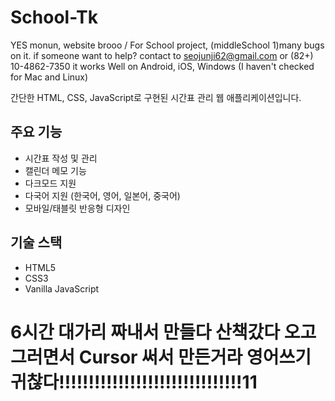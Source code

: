 # School-Tk
YES monun, website brooo /
For School project, (middleSchool 1)many bugs on it.
if someone want to help? contact to seojunji62@gmail.com or (82+) 10-4862-7350
it works Well on Android, iOS, Windows (I haven't checked for Mac and Linux)

간단한 HTML, CSS, JavaScript로 구현된 시간표 관리 웹 애플리케이션입니다.

## 주요 기능
- 시간표 작성 및 관리
- 캘린더 메모 기능
- 다크모드 지원
- 다국어 지원 (한국어, 영어, 일본어, 중국어)
- 모바일/태블릿 반응형 디자인

## 기술 스택
- HTML5
- CSS3
- Vanilla JavaScript


# 6시간 대가리 짜내서 만들다 산책갔다 오고 그러면서 Cursor 써서 만든거라 영어쓰기 귀찮다!!!!!!!!!!!!!!!!!!!!!!!!!!!!!!!11
